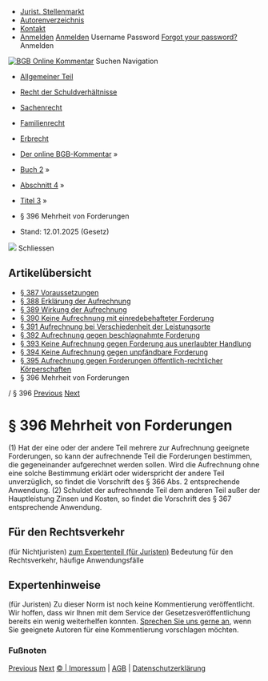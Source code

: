   * [Jurist. Stellenmarkt](https://bgb.kommentar.de/Buch-2/Abschnitt-4/Titel-3/</job-board> "Jurist. Stellenmarkt")
  * [Autorenverzeichnis](https://bgb.kommentar.de/Buch-2/Abschnitt-4/Titel-3/</Autorenverzeichnis> "Autorenverzeichnis")
  * [Kontakt](https://bgb.kommentar.de/Buch-2/Abschnitt-4/Titel-3/</Kontakt>)
  * [Anmelden](https://bgb.kommentar.de/Buch-2/Abschnitt-4/Titel-3/<#login> "show login form") [Anmelden](https://bgb.kommentar.de/Buch-2/Abschnitt-4/Titel-3/<#> "hide login form") Username Password
[Forgot your password?](https://bgb.kommentar.de/Buch-2/Abschnitt-4/Titel-3/</user/forgotpassword>) Anmelden 


[![BGB Online Kommentar](https://bgb.kommentar.de/extension/bgb/design/bgb/images/logo.png)](https://bgb.kommentar.de/Buch-2/Abschnitt-4/Titel-3/</> "BGB Online Kommentar")
Suchen
Navigation
  * [Allgemeiner Teil](https://bgb.kommentar.de/Buch-2/Abschnitt-4/Titel-3/</Buch-1>)
  * [Recht der Schuldverhältnisse](https://bgb.kommentar.de/Buch-2/Abschnitt-4/Titel-3/</Buch-2>)
  * [Sachenrecht](https://bgb.kommentar.de/Buch-2/Abschnitt-4/Titel-3/</Buch-3>)
  * [Familienrecht](https://bgb.kommentar.de/Buch-2/Abschnitt-4/Titel-3/</Buch-4>)
  * [Erbrecht](https://bgb.kommentar.de/Buch-2/Abschnitt-4/Titel-3/</Buch-5>)


  * [Der online BGB-Kommentar](https://bgb.kommentar.de/Buch-2/Abschnitt-4/Titel-3/</>) »
  * [Buch 2](https://bgb.kommentar.de/Buch-2/Abschnitt-4/Titel-3/</Buch-2>) »
  * [Abschnitt 4](https://bgb.kommentar.de/Buch-2/Abschnitt-4/Titel-3/</Buch-2/Abschnitt-4>) »
  * [Titel 3](https://bgb.kommentar.de/Buch-2/Abschnitt-4/Titel-3/</Buch-2/Abschnitt-4/Titel-3>) »
  * § 396 Mehrheit von Forderungen 
  * Stand: 12.01.2025 (Gesetz) 


![](https://vg01.met.vgwort.de/na/1c9909529ead4f509072c06d9081a7d5)
Schliessen 
## Artikelübersicht
  * [ § 387 Voraussetzungen ](https://bgb.kommentar.de/Buch-2/Abschnitt-4/Titel-3/</Buch-2/Abschnitt-4/Titel-3/Voraussetzungen>)
  * [ § 388 Erklärung der Aufrechnung ](https://bgb.kommentar.de/Buch-2/Abschnitt-4/Titel-3/</Buch-2/Abschnitt-4/Titel-3/Erklaerung-der-Aufrechnung>)
  * [ § 389 Wirkung der Aufrechnung ](https://bgb.kommentar.de/Buch-2/Abschnitt-4/Titel-3/</Buch-2/Abschnitt-4/Titel-3/Wirkung-der-Aufrechnung>)
  * [ § 390 Keine Aufrechnung mit einredebehafteter Forderung ](https://bgb.kommentar.de/Buch-2/Abschnitt-4/Titel-3/</Buch-2/Abschnitt-4/Titel-3/Keine-Aufrechnung-mit-einredebehafteter-Forderung>)
  * [ § 391 Aufrechnung bei Verschiedenheit der Leistungsorte ](https://bgb.kommentar.de/Buch-2/Abschnitt-4/Titel-3/</Buch-2/Abschnitt-4/Titel-3/Aufrechnung-bei-Verschiedenheit-der-Leistungsorte>)
  * [ § 392 Aufrechnung gegen beschlagnahmte Forderung ](https://bgb.kommentar.de/Buch-2/Abschnitt-4/Titel-3/</Buch-2/Abschnitt-4/Titel-3/Aufrechnung-gegen-beschlagnahmte-Forderung>)
  * [ § 393 Keine Aufrechnung gegen Forderung aus unerlaubter Handlung ](https://bgb.kommentar.de/Buch-2/Abschnitt-4/Titel-3/</Buch-2/Abschnitt-4/Titel-3/Keine-Aufrechnung-gegen-Forderung-aus-unerlaubter-Handlung>)
  * [ § 394 Keine Aufrechnung gegen unpfändbare Forderung ](https://bgb.kommentar.de/Buch-2/Abschnitt-4/Titel-3/</Buch-2/Abschnitt-4/Titel-3/Keine-Aufrechnung-gegen-unpfaendbare-Forderung>)
  * [ § 395 Aufrechnung gegen Forderungen öffentlich-rechtlicher Körperschaften ](https://bgb.kommentar.de/Buch-2/Abschnitt-4/Titel-3/</Buch-2/Abschnitt-4/Titel-3/Aufrechnung-gegen-Forderungen-oeffentlich-rechtlicher-Koerperschaften>)
  * § 396 Mehrheit von Forderungen 


/ § 396 
[Previous](https://bgb.kommentar.de/Buch-2/Abschnitt-4/Titel-3/</Buch-2/Abschnitt-4/Titel-3/Aufrechnung-gegen-Forderungen-oeffentlich-rechtlicher-Koerperschaften> "§ 395 Aufrechnung gegen Forderungen öffentlich-rechtlicher Körperschaften") [Next](https://bgb.kommentar.de/Buch-2/Abschnitt-4/Titel-3/</Buch-2/Abschnitt-4/Titel-4/Erlassvertrag-negatives-Schuldanerkenntnis> "§ 397 Erlassvertrag, negatives Schuldanerkenntnis")
# § 396 Mehrheit von Forderungen
(1) Hat der eine oder der andere Teil mehrere zur Aufrechnung geeignete Forderungen, so kann der aufrechnende Teil die Forderungen bestimmen, die gegeneinander aufgerechnet werden sollen. Wird die Aufrechnung ohne eine solche Bestimmung erklärt oder widerspricht der andere Teil unverzüglich, so findet die Vorschrift des § 366 Abs. 2 entsprechende Anwendung.
(2) Schuldet der aufrechnende Teil dem anderen Teil außer der Hauptleistung Zinsen und Kosten, so findet die Vorschrift des § 367 entsprechende Anwendung.
## Für den Rechtsverkehr 
(für Nichtjuristen)
[zum Expertenteil (für Juristen)](https://bgb.kommentar.de/Buch-2/Abschnitt-4/Titel-3/<#expertenhinweise>)
Bedeutung für den Rechtsverkehr, häufige Anwendungsfälle
## Expertenhinweise
(für Juristen)
Zu dieser Norm ist noch keine Kommentierung veröffentlicht. Wir hoffen, dass wir Ihnen mit dem Service der Gesetzesveröffentlichung bereits ein wenig weiterhelfen konnten. [Sprechen Sie uns gerne an](https://bgb.kommentar.de/Buch-2/Abschnitt-4/Titel-3/</Kontakt>), wenn Sie geeignete Autoren für eine Kommentierung vorschlagen möchten. 
### Fußnoten
[Previous](https://bgb.kommentar.de/Buch-2/Abschnitt-4/Titel-3/</Buch-2/Abschnitt-4/Titel-3/Aufrechnung-gegen-Forderungen-oeffentlich-rechtlicher-Koerperschaften> "§ 395 Aufrechnung gegen Forderungen öffentlich-rechtlicher Körperschaften") [Next](https://bgb.kommentar.de/Buch-2/Abschnitt-4/Titel-3/</Buch-2/Abschnitt-4/Titel-4/Erlassvertrag-negatives-Schuldanerkenntnis> "§ 397 Erlassvertrag, negatives Schuldanerkenntnis")
[© | Impressum](https://bgb.kommentar.de/Buch-2/Abschnitt-4/Titel-3/</Kontakt>) | [AGB](https://bgb.kommentar.de/Buch-2/Abschnitt-4/Titel-3/</AGB>) | [Datenschutzerklärung](https://bgb.kommentar.de/Buch-2/Abschnitt-4/Titel-3/</Datenschutzerklaerung-fuer-Leser>)

